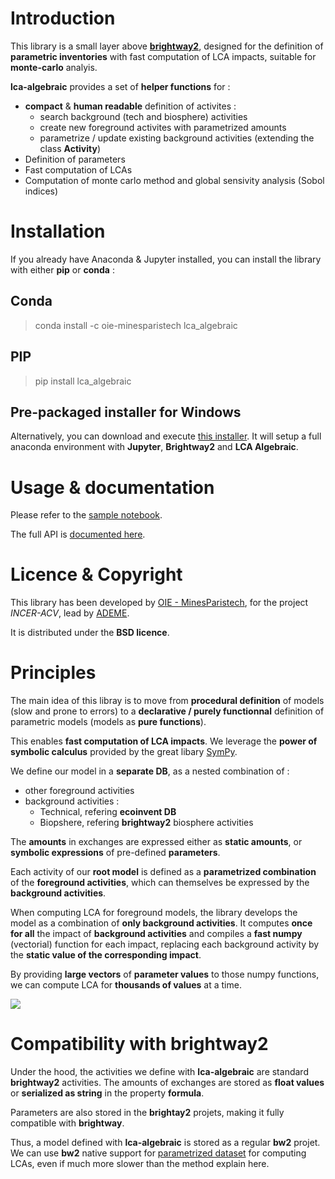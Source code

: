 
# Introduction

This library is a small layer above [**brightway2**](https://brightway.dev/), designed for the definition of **parametric inventories** 
with fast computation of LCA impacts, suitable for **monte-carlo** analyis.

**lca-algebraic** provides a set of  **helper functions** for : 
* **compact** & **human readable** definition of activites :  
    * search background (tech and biosphere) activities 
    * create new foreground activites with parametrized amounts
    * parametrize / update existing background activities (extending the class **Activity**)
* Definition of parameters
* Fast computation of LCAs
* Computation of monte carlo method and global sensivity analysis (Sobol indices) 

# Installation 

If you already have Anaconda & Jupyter installed, you can install the library with either **pip** or **conda** :

## Conda

> conda install -c oie-minesparistech lca_algebraic

## PIP

> pip install lca_algebraic

## Pre-packaged installer for Windows

Alternatively, you can download and execute [this installer](https://github.com/oie-mines-paristech/lca_algebraic/releases/download/0.0.14/incer-acv-model-installer.exe). It will setup a full anaconda environment with **Jupyter**, 
**Brightway2** and **LCA Algebraic**.

# Usage & documentation 

Please refer to the [sample notebook](./example-notebook.ipynb).

The full API is [documented here](https://oie-mines-paristech.github.io/lca_algebraic/doc/).

# Licence & Copyright

This library has been developed by [OIE - MinesParistech](http://www.oie.mines-paristech.fr), for the project *INCER-ACV*, 
lead by [ADEME](https://www.ademe.fr/). 

It is distributed under the **BSD licence**.

  
# Principles 

The main idea of this libray is to move from **procedural definition** of models (slow and prone to errors) to a **declarative / purely functionnal** definition of parametric models (models as **pure functions**). 

This enables **fast computation of LCA impacts**. 
We leverage the **power of symbolic calculus** provided by the great libary [SymPy](https://www.sympy.org/en/index.html).

We define our model in a **separate DB**, as a nested combination of : 
* other foreground activities
* background activities :
    * Technical, refering **ecoinvent DB**
    * Biopshere, refering **brightway2** biosphere activities
    
The **amounts** in exchanges are expressed either as **static amounts**, or **symbolic expressions** of pre-defined **parameters**.

Each activity of our **root model** is defined as a **parametrized combination** of the **foreground activities**, which can themselves be expressed by the **background activities**.

When computing LCA for foreground models, the library develops the model as a combination of **only background activities**. It computes **once for all** the impact of **background activities** and compiles a **fast numpy** (vectorial) function for each impact, replacing each background activity by the **static value of the corresponding impact**.

By providing **large vectors** of **parameter values** to those numpy functions, we can compute LCA for **thousands of values** at a time.

![](https://oie-mines-paristech.github.io/lca_algebraic/doc/lca-algebraic.png)

# Compatibility with brightway2 

Under the hood, the activities we define with **lca-algebraic** are standard **brightway2** activities. 
The amounts of exchanges are stored as **float values** or **serialized as string** in the property **formula**.

Parameters are also stored in the **brightay2** projets, making it fully compatible with **brightway**.

Thus, a model defined with **lca-algebraic** is stored as a regular **bw2** projet. We can use **bw2** native support for [parametrized dataset](https://2.docs.brightway.dev/intro.html#parameterized-datasets) for computing LCAs, even if much more slower than the method explain here.
